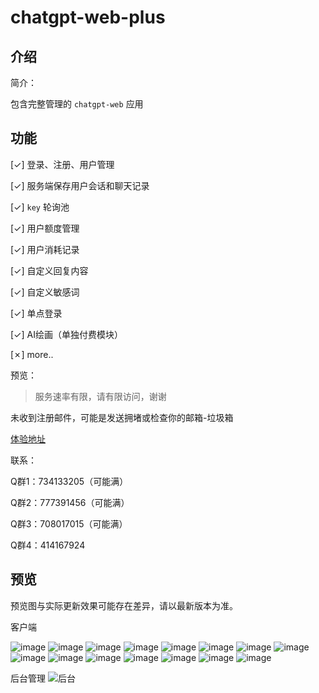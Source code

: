 # chatgpt-web-plus

## 介绍

简介：

包含完整管理的 `chatgpt-web` 应用

## 功能
[✓] 登录、注册、用户管理

[✓] 服务端保存用户会话和聊天记录

[✓] `key` 轮询池

[✓] 用户额度管理

[✓] 用户消耗记录

[✓] 自定义回复内容

[✓] 自定义敏感词

[✓] 单点登录

[✓] AI绘画（单独付费模块）

[✗] more..

预览：

> 服务速率有限，请有限访问，谢谢

未收到注册邮件，可能是发送拥堵或检查你的邮箱-垃圾箱
  
[体验地址](https://chatgpt-web-plus.it007996.top/auth/register?inviteCode=BNPW7BQHD)

联系：

Q群1：734133205（可能满）

Q群2：777391456（可能满）

Q群3：708017015（可能满）

Q群4：414167924

## 预览

预览图与实际更新效果可能存在差异，请以最新版本为准。

客户端

![image](docs/1.jpeg)
![image](docs/2.jpeg)
![image](docs/3.jpeg)
![image](docs/4.jpeg)
![image](docs/5.jpeg)
![image](docs/6.jpeg)
![image](docs/7.jpeg)
![image](docs/8.jpeg)
![image](docs/9.jpeg)
![image](docs/10.jpeg)
![image](docs/11.jpeg)
![image](docs/12.jpeg)
![image](docs/13.jpeg)
![image](docs/14.jpeg)
![image](docs/15.jpeg)

后台管理
![后台](docs/admin.jpeg)

